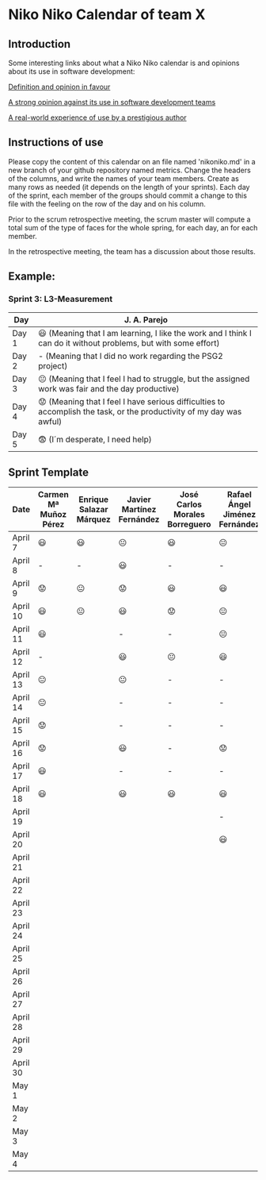 # Niko Niko Calendar of team X
## Introduction
Some interesting links about what a Niko Niko calendar is and opinions about its use in software development:

[Definition and opinion in favour](https://blog.teammood.com/2018/07/24/evaluating-your-teams-health-with-the-niko-niko-calendar.html?utm_source=google&utm_medium=cpc&utm_campaign=blog-niko-niko&utm_content=niko-niko&utm_term=niko%20niko%20calendar&gclid=Cj0KCQjwsYb0BRCOARIsAHbLPhGYfc7zpSwEDx8KE3VjlsTyy1M1F8O8lxyOPWQTpjf71RjXeD5rgWsaAmEhEALw_wcB)

[A strong opinion against its use in software development teams](https://www.tinypulse.com/blog/sk-niko-niko-calendar-workplace-morale)

[A real-world experience of use by a prestigious author](https://www.javiergarzas.com/2015/05/calendarios-niko-niko.html)
## Instructions of use
Please copy the content of this calendar on an file named 'nikoniko.md' in a new branch of your github repository named metrics.
Change the headers of the columns, and write the names of your team members.
Create as many rows as needed (it depends on the length of your sprints).
Each day of the sprint, each member of the groups should commit a change to this file with the feeling on the row of the day and on his column. 

Prior to the scrum retrospective meeting, the scrum master will compute a total sum of the type of faces for the whole spring, for each day, an for each member.

In the retrospective meeting, the team has a discussion about those results.

## Example:

### Sprint 3: L3-Measurement 

| Day           | J. A. Parejo  |
| ------------- | ------------- |
| Day 1         |    :smiley: (Meaning that I am learning, I like the work and I think I can do it without problems, but with some effort) |
| Day 2         |    - (Meaning that I did no work regarding the PSG2 project)           |
| Day 3         |    :neutral_face:  (Meaning that I feel I had to struggle, but the assigned work was fair and the day productive)          |:fearful:
| Day 4         |    :worried: (Meaning that I feel I have serious difficulties to accomplish the task, or the productivity of my day was awful)           |
| Day 5         |    :fearful:   (I´m desperate, I need help)        |


## Sprint Template

| Date          | Carmen Mª Muñoz Pérez | Enrique Salazar Márquez | Javier Martínez Fernández | José Carlos Morales Borreguero | Rafael Ángel Jiménez Fernández |
| ------------- | --------------------- | ----------------------- | ------------------------- | ------------------------------ | ------------------------------ |
| April 7       |   :smiley:            |    :smiley:             |     :neutral_face:        |             :smiley:           |       :neutral_face:           |
| April 8       |          -            |            -            |     :smiley:              |               -                |              -                 |
| April 9       |   :worried:           |    :neutral_face:       |     :worried:             |             :smiley:           |       :smiley:                 |
| April 10      |   :smiley:            |    :neutral_face:       |     :smiley:              |             :worried:          |       :neutral_face:           |
| April 11      |   :smiley:            |                         |         -                 |               -                |       :neutral_face:           |
| April 12      |          -            |                         |     :smiley:              |             :neutral_face:     |       :smiley:                 |
| April 13      |    :neutral_face:     |                         |     :neutral_face:        |               -                |             -                  |
| April 14      |    :neutral_face:     |                         |         -                 |               -                |             -                  |
| April 15      |   :worried:           |                         |         -                 |               -                |             -                  |
| April 16      |   :worried:           |                         |      :smiley:             |               -                |       :worried:                |
| April 17      |   :smiley:            |                         |         -                 |               -                |             -                  |
| April 18      |   :smiley:            |                         |      :smiley:             |              :smiley:          |       :smiley:                 |
| April 19      |                       |                         |                           |                                |             -                  |
| April 20      |                       |                         |                           |                                |       :smiley:                 |
| April 21      |                       |                         |                           |                                |                                |
| April 22      |                       |                         |                           |                                |                                |
| April 23      |                       |                         |                           |                                |                                |
| April 24      |                       |                         |                           |                                |                                |
| April 25      |                       |                         |                           |                                |                                |
| April 26      |                       |                         |                           |                                |                                |
| April 27      |                       |                         |                           |                                |                                |
| April 28      |                       |                         |                           |                                |                                |
| April 29      |                       |                         |                           |                                |                                |
| April 30      |                       |                         |                           |                                |                                |
| May 1         |                       |                         |                           |                                |                                |
| May 2         |                       |                         |                           |                                |                                |
| May 3         |                       |                         |                           |                                |                                |
| May 4         |                       |                         |                           |                                |                                |

